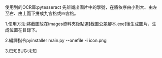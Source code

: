 使用到的OCR庫:pytesseract
先辨識出圖片中的學號，在將依序由小到大、由左至右、由上而下拼成九宮格或四宮格。

1.使用方法:將截圖放在images資料夾後點選[截圖公差腳本.exe]後生成圖片，生成位置在目錄下。

2.編譯指令pyinstaller main.py --onefile -i icon.png

3.已知BUG:未知
